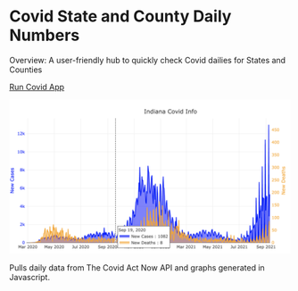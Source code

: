 # Covid State and County Daily Numbers

Overview: A user-friendly hub to quickly check Covid dailies for States and Counties

<a href="https://julia-claira.github.io/Covid_Daily_Numbers/">Run Covid App</a>

<img src="https://github.com/julia-claira/Covid_Daily_Numbers/blob/main/covid_graph.png">
       

Pulls daily data from The Covid Act Now API and graphs generated in Javascript.
